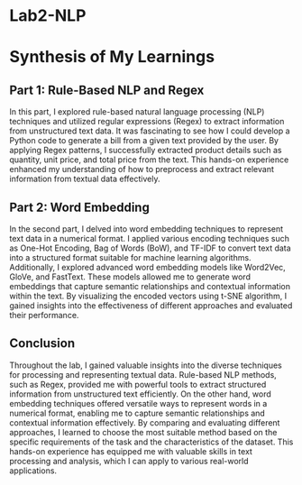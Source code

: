 # Lab2-NLP

# Synthesis of My Learnings

## Part 1: Rule-Based NLP and Regex

In this part, I explored rule-based natural language processing (NLP) techniques and utilized regular expressions (Regex) to extract information from unstructured text data. It was fascinating to see how I could develop a Python code to generate a bill from a given text provided by the user. By applying Regex patterns, I successfully extracted product details such as quantity, unit price, and total price from the text. This hands-on experience enhanced my understanding of how to preprocess and extract relevant information from textual data effectively.

## Part 2: Word Embedding

In the second part, I delved into word embedding techniques to represent text data in a numerical format. I applied various encoding techniques such as One-Hot Encoding, Bag of Words (BoW), and TF-IDF to convert text data into a structured format suitable for machine learning algorithms. Additionally, I explored advanced word embedding models like Word2Vec, GloVe, and FastText. These models allowed me to generate word embeddings that capture semantic relationships and contextual information within the text. By visualizing the encoded vectors using t-SNE algorithm, I gained insights into the effectiveness of different approaches and evaluated their performance.

## Conclusion

Throughout the lab, I gained valuable insights into the diverse techniques for processing and representing textual data. Rule-based NLP methods, such as Regex, provided me with powerful tools to extract structured information from unstructured text efficiently. On the other hand, word embedding techniques offered versatile ways to represent words in a numerical format, enabling me to capture semantic relationships and contextual information effectively. By comparing and evaluating different approaches, I learned to choose the most suitable method based on the specific requirements of the task and the characteristics of the dataset. This hands-on experience has equipped me with valuable skills in text processing and analysis, which I can apply to various real-world applications.
